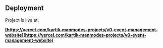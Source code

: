## Deployment

Project is live at:

**[https://vercel.com/kartik-manmodes-projects/v0-event-management-website](https://vercel.com/kartik-manmodes-projects/v0-event-management-website)**
